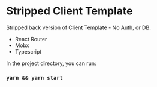 # Stripped Client Template

Stripped back version of Client Template - No Auth, or DB.

- React Router
- Mobx
- Typescript

In the project directory, you can run:

### `yarn && yarn start`
